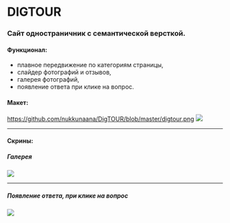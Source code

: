 DIGTOUR
=============

### Сайт одностраничник с семантической версткой.


#### Функционал:

- плавное передвижение по категориям страницы,
- слайдер фотографий и отзывов,
- галерея фотографий,
- появление ответа при клике на вопрос.
 
#### Макет:
<https://github.com/nukkunaana/DigTOUR/blob/master/digtour.png>
![](http://oi59.tinypic.com/2rwqmph.jpg)
***

#### Скрины:
##### Галерея
![](http://oi58.tinypic.com/ngygzk.jpg)
***
##### Появление ответа, при клике на вопрос
![](http://oi58.tinypic.com/2en4u1s.jpg)
